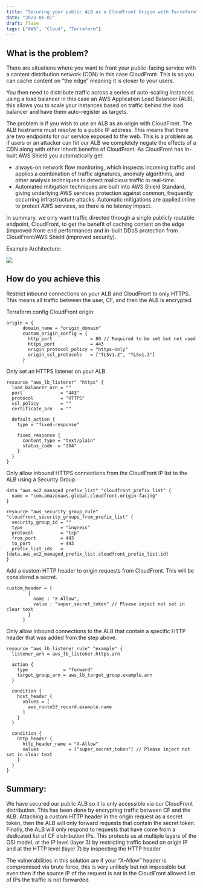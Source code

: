 ```yaml
---
title: "Securing your public ALB as a CloudFront Origin with Terraform"
date: "2023-06-01"
draft: flase
tags: ["AWS", "Cloud", "Terraform"]
---
```


## What is the problem?

There are situations where you want to front your public-facing service with a content distribution network (CDN) in this case CloudFront. This is so you can cache content on “the edge” meaning it is closer to your users. 

You then need to distribute traffic across a series of auto-scaling instances using a load balancer in this case an AWS Application Load Balancer (ALB), this allows you to scale your instances based on traffic behind the load balancer and have them auto-register as targets. 

The problem is if you wish to use an ALB as an origin with CloudFront. The ALB hostname must resolve to a public IP address. This means that there are two endpoints for our service exposed to the web. This is a problem as if users or an attacker can hit our ALB we completely negate the effects of a CDN along with other inherit benefits of CloudFront. As CloudFront has in-built AWS Shield you automatically get:

- always-on network flow monitoring, which inspects incoming traffic and applies a combination of traffic signatures, anomaly algorithms, and other analysis techniques to detect malicious traffic in real-time.
- Automated mitigation techniques are built into AWS Shield Standard, giving underlying AWS services protection against common, frequently occurring infrastructure attacks. Automatic mitigations are applied inline to protect AWS services, so there is no latency impact.

In summary, we only want traffic directed through a single publicly routable endpoint, CloudFront, to get the benefit of caching content on the edge (improved front-end performance) and in-built DDoS protection from CloudFront/AWS Shield (improved security). 

Example Architecture:

![](/posts/secure_alb/arch.png)

## How do you achieve this

Restrict inbound connections on your ALB and CloudFront to only HTTPS. This means all traffic between the user, CF, and then the ALB is encrypted.

Terraform config CloudFront origin:

```HCL
origin = {
      domain_name = "origin_domain"
      custom_origin_config = {
        http_port              = 80 // Required to be set but not used
        https_port             = 443
        origin_protocol_policy = "https-only"
        origin_ssl_protocols   = ["TLSv1.2", "TLSv1.3"]
      }
```

Only set an HTTPS listener on your ALB

```HCL
resource "aws_lb_listener" "https" {                                                                                    
  load_balancer_arn = ""                                                                          
  port              = "443"                                                                                             
  protocol          = "HTTPS"                                                                                           
  ssl_policy        = ""                                                                
  certificate_arn   = ""             
                                                                                                                        
  default_action {                                                                                                      
    type = "fixed-response"                                                                                             
                                                                                                                        
    fixed_response {                                                                                                    
      content_type = "text/plain"                                                                                       
      status_code  = "204"                                                                                              
    }                                                                                                                   
  }                                                                                                                     
}
```

Only allow inbound HTTPS connections from the CloudFront IP list to the ALB using a Security Group.

```HCL
data "aws_ec2_managed_prefix_list" "cloudfront_prefix_list" {                      
  name = "com.amazonaws.global.cloudfront.origin-facing"                           
}                                                                                  
                                                                                   
resource "aws_security_group_rule" "cloudfront_security_groups_from_prefix_list" { 
  security_group_id = ""                    
  type              = "ingress"                                                    
  protocol          = "tcp"                                                        
  from_port         = 443                                                          
  to_port           = 443                                                          
  prefix_list_ids   = [data.aws_ec2_managed_prefix_list.cloudfront_prefix_list.id] 
}

```

Add a custom HTTP header to origin requests from CloudFront. This will be considered a secret.

```HCL
custom_header = [
        {
          name : "X-Allow",
          value : "super_secret_token" // Please inject not set in clear text
        }
      ]
```

Only allow inbound connections to the ALB that contain a specific HTTP header that was added from the step above.

```HCL
resource "aws_lb_listener_rule" "example" {            
  listener_arn = aws_lb_listener.https.arn                   
                                                             
  action {                                                   
    type             = "forward"                             
    target_group_arn = aws_lb_target_group.example.arn 
  }                                                          
                                                             
  condition {                                                
    host_header {                                            
      values = [                                             
        aws_route53_record.example.name        
      ]                                                      
    }                                                        
  }                                                          
                                                             
  condition {                                                
    http_header {                                            
      http_header_name = "X-Allow"                           
      values           = ["super_secret_token"] // Please inject not set in clear text              
    }                                                        
  }                                                          
}
```

## Summary:

We have secured our public ALB so it is only accessible via our CloudFront distribution. This has been done by encrypting traffic between CF and the ALB. Attaching a custom HTTP header in the origin request as a secret token, then the ALB will only forward requests that contain the secret token. Finally, the ALB will only respond to requests that have come from a dedicated list of CF distribution IPs. This protects us at multiple layers of the OSI model, at the IP level (layer 3) by restricting traffic based on origin IP and at the HTTP level (layer 7) by inspecting the HTTP header

The vulnerabilities in this solution are if your “X-Allow” header is compromised via brute force, this is very unlikely but not impossible but even then if the source IP of the request is not in the CloudFront allowed list of IPs the traffic is not forwarded.


 

